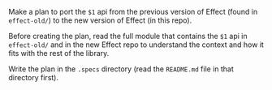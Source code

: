 Make a plan to port the `$1` api from the previous version of Effect (found in `effect-old/`)
to the new version of Effect (in this repo).

Before creating the plan, read the full module that contains the `$1` api in
`effect-old/` and in the new Effect repo to understand the context and how it
fits with the rest of the library.

Write the plan in the `.specs` directory (read the `README.md` file in that
directory first).
